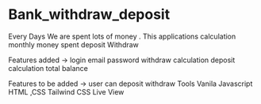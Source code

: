 # Bank_withdraw_deposit
Every Days We are spent lots of money . This applications calculation   monthly money spent deposit Withdraw

Features added ->
login
email
password
withdraw calculation
deposit calculation
total balance

Features to be added ->
user can deposit withdraw
Tools
Vanila Javascript
HTML ,CSS
Tailwind CSS
Live View
